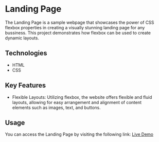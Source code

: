 # Landing Page

The Landing Page is a sample webpage that showcases the power of CSS flexbox properties in creating a visually stunning landing page for any bussiness. This project demonstrates how flexbox can be used to create dynamic layouts.

## Technologies

- HTML
- CSS

## Key Features

- Flexible Layouts: Utilizing flexbox, the website offers flexible and fluid layouts, allowing for easy arrangement and alignment of content elements such as images, text, and buttons.

## Usage

You can access the Landing Page by visiting the following link: [Live Demo](https://Tiesha93.github.io/landing-page)

